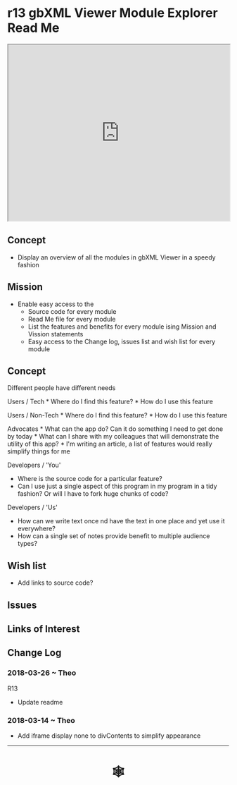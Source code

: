 <span style=display:none; >[You are now in a GitHub source code view - click this link to view Read Me file as a web page](http://www.ladybug.tools/spider/index.html#gbxml-viewer/r13/gv-exp-module-explorer/README.md "View file as a web page." ) </span>

# r13 gbXML Viewer Module Explorer Read Me


<iframe class=iframeReadMe src=http://www.ladybug.tools/spider/gbxml-viewer/r13/gv-exp-module-explorer/gv-exp.html width=100% height=400px >Iframes are not displayed on github.com</iframe>



## Concept

* Display an overview of all the modules in gbXML Viewer in a speedy fashion

## Mission

* Enable easy access to the
	* Source code for every module
	* Read Me file for every module
	* List the features and benefits for every module ising Mission and Vission statements
	* Easy access to the Change log, issues list and wish list for every module


## Concept

Different people have different needs

Users / Tech
	* Where do I find this feature?
	* How do I use this feature

Users / Non-Tech
	* Where do I find this feature?
	* How do I use this feature

Advocates
	* What can the app do? Can it do something I need to get done by today
	* What can I share with my colleagues that will demonstrate the utility of this app?
	* I'm writing an article, a list of features would really simplify things for me

Developers / 'You'
* Where is the source code for a particular feature?
* Can I use just a single aspect of this program in my program in a tidy fashion? Or will I have to fork huge chunks of code?

Developers / 'Us'
* How can we write text once nd have the text in one place and yet use it everywhere?
* How can a single set of notes provide benefit to multiple audience types?


## Wish list

* Add links to source code?


## Issues



## Links of Interest



## Change Log

### 2018-03-26 ~ Theo

R13
* Update readme

### 2018-03-14 ~ Theo

* Add iframe display none to divContents to simplify appearance


***

# <center title="hello!" ><a href=javascript:window.scrollTo(0,0); style=text-decoration:none; > &#x1f578; </a></center>



